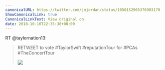 ```yaml
---
canonicalURL: https://twitter.com/jmjordan/status/1050152905376903170
ShowCanonicalLink: true
CanonicalLinkText: View original on
date: 2018-10-10T22:35:38+00:00
---
```

RT @taylornation13:
> RETWEET to vote #TaylorSwift #reputationTour for #PCAs #TheConcertTour 
> 
> ![](/images/1050142017613914117-DpLamE7UwAAy4H3.jpg)